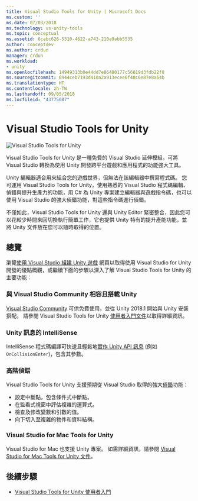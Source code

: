 ```yaml
---
title: Visual Studio Tools for Unity | Microsoft Docs
ms.custom: ''
ms.date: 07/03/2018
ms.technology: vs-unity-tools
ms.topic: conceptual
ms.assetid: 6cabc626-5310-4622-a743-210a9abb5535
author: conceptdev
ms.author: crdun
manager: crdun
ms.workload:
- unity
ms.openlocfilehash: 14949313b0e44dd7e86480177c56819d3fdb22f8
ms.sourcegitcommit: 6944ceb7193d410a2a913ecee6f40c6e87e8a54b
ms.translationtype: HT
ms.contentlocale: zh-TW
ms.lasthandoff: 09/05/2018
ms.locfileid: "43775087"
---
```

# <a name="visual-studio-tools-for-unity"></a>Visual Studio Tools for Unity

![Visual Studio Tools for Unity](media/vstu_header.png)

Visual Studio Tools for Unity 是一種免費的 Visual Studio 延伸模組，可將 Visual Studio 轉換為使用 Unity 開發跨平台遊戲和應用程式的功能強大工具。

Unity 編輯器適合用來組合您的遊戲世界，但無法在該編輯器中撰寫程式碼。 您可運用 Visual Studio Tools for Unity，使用熟悉的 Visual Studio 程式碼編輯、偵錯與提升生產力的功能，用 C# 為 Unity 專案建立編輯器與遊戲指令碼，也可以使用 Visual Studio 的強大偵錯功能，對這些指令碼進行偵錯。

不僅如此，Visual Studio Tools for Unity 還與 Unity Editor 緊密整合，因此您可以花較少時間來回切換執行簡單工作，它也提供 Unity 特有的提升產能功能，並將 Unity 文件放在您可以隨時取得的位置。

## <a name="overview"></a>總覽

瀏覽[使用 Visual Studio 組建 Unity 遊戲](https://visualstudio.microsoft.com/vs/unity-tools/) 網頁以取得使用 Visual Studio for Unity 開發的優點概觀，或繼續下面的步驟以深入了解 Visual Studio Tools for Unity 的主要功能：

### <a name="compatible-with-visual-studio-community-and-bundled-with-unity"></a>與 Visual Studio Community 相容且搭載 Unity

[Visual Studio Community](https://visualstudio.microsoft.com/) 可供免費使用，並從 Unity 2018.1 開始與 Unity 安裝搭配。 請參閱 Visual Studio Tools for Unity [使用者入門文件](getting-started-with-visual-studio-tools-for-unity.md)以取得詳細資訊。

### <a name="intellisense-for-unity-messages"></a>Unity 訊息的 IntelliSense

IntelliSense 程式碼編譯可快速且輕鬆地[實作 Unity API 訊息](using-visual-studio-tools-for-unity.md#intellisense-for-unity-api-messages) (例如 `OnCollisionEnter`)，包含其參數。

### <a name="superior-debugging"></a>高階偵錯

Visual Studio Tools for Unity 支援預期從 Visual Studio 取得的強大[偵錯](using-visual-studio-tools-for-unity.md#unity-debugging)功能：

* 設定中斷點，包含條件式中斷點。
* 在監看式視窗中評估複雜的運算式。
* 檢查及修改變數和引數的值。
* 向下切入至複雜的物件和資料結構。

### <a name="visual-studio-for-mac-tools-for-unity"></a>Visual Studio for Mac Tools for Unity

Visual Studio for Mac 也支援 Unity 專案。 如需詳細資訊，請參閱 [Visual Studio for Mac Tools for Unity 文件](https://docs.microsoft.com/en-us/visualstudio/mac/unity-tools)。

## <a name="next-steps"></a>後續步驟

* [Visual Studio Tools for Unity 使用者入門](getting-started-with-visual-studio-tools-for-unity.md)